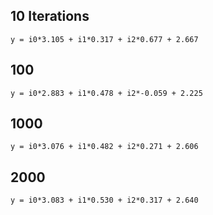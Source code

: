 ## 10 Iterations

`y = i0*3.105 + i1*0.317 + i2*0.677 + 2.667`

## 100

`y = i0*2.883 + i1*0.478 + i2*-0.059 + 2.225`

## 1000

`y = i0*3.076 + i1*0.482 + i2*0.271 + 2.606`

## 2000

`y = i0*3.083 + i1*0.530 + i2*0.317 + 2.640`
